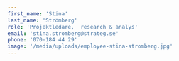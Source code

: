 ```yaml
---
first_name: 'Stina'
last_name: 'Strömberg'
role: 'Projektledare,  research & analys'
email: 'stina.stromberg@strateg.se'
phone: '070-184 44 29'
image: '/media/uploads/employee-stina-stromberg.jpg'
---
```

